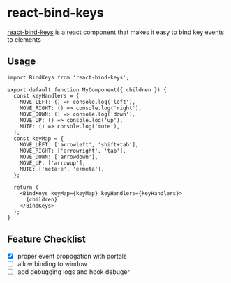 # react-bind-keys

[react-bind-keys](https://github.com/inturn/react-use-bind-keys) is a react component that makes it easy to bind key events to elements

## Usage

```tsx
import BindKeys from 'react-bind-keys';

export default function MyComponent({ children }) {
  const keyHandlers = {
    MOVE_LEFT: () => console.log('left'),
    MOVE_RIGHT: () => console.log('right'),
    MOVE_DOWN: () => console.log('down'),
    MOVE_UP: () => console.log('up'),
    MUTE: () => console.log('mute'),
  };
  const keyMap = {
    MOVE_LEFT: ['arrowleft', 'shift+tab'],
    MOVE_RIGHT: ['arrowright', 'tab'],
    MOVE_DOWN: ['arrowdown'],
    MOVE_UP: ['arrowup'],
    MUTE: ['meta+e', 'e+meta'],
  };

  return (
    <BindKeys keyMap={keyMap} keyHandlers={keyHandlers}>
      {children}
    </BindKeys>
  );
}
```

## Feature Checklist

- [x] proper event propogation with portals
- [ ] allow binding to window
- [ ] add debugging logs and hook debuger
